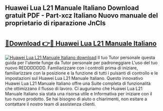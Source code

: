 ## Huawei Lua L21 Manuale Italiano Download gratuit PDF - Part-xcz Italiano Nuovo manuale del proprietario di riparazione JnCIs

# <h2><a href="http://dfc18c.blite.top/?on=Huawei+Lua+L21+Manuale+Italiano">🔗Download 👉🔴 Huawei Lua L21 Manuale Italiano</a></h2>

[![Huawei Lua L21 Manuale Italiano download](https://i.imgur.com/lujVjoI.png)](http://dfc18c.blite.top/?on=Huawei+Lua+L21+Manuale+Italiano)
Il tuo Tutor personale questa guida per l'utente funge da Tutor personale per padroneggiare L'uso del tuo nuovo REDDDDDDD. Familiarizzare con i controlli prima di iniziare, familiarizzare con la posizione e la funzione di tutti i pulsanti di controllo e le impostazioni sul Huawei Lua L21 Manuale Italiano. Questo innovativo Huawei Lua L21 Manuale Italiano offre una Suite completa di funzionalità che ottimizzano il flusso di lavoro. Ci auguriamo che Huawei Lua L21 Manuale Italiano sia stata una risorsa utile e Informativa per iniziare con il tuo nuovo prodotto. Se hai bisogno di aiuto o chiarimenti, non esitare a contattare il nostro team di assistenza clienti.
